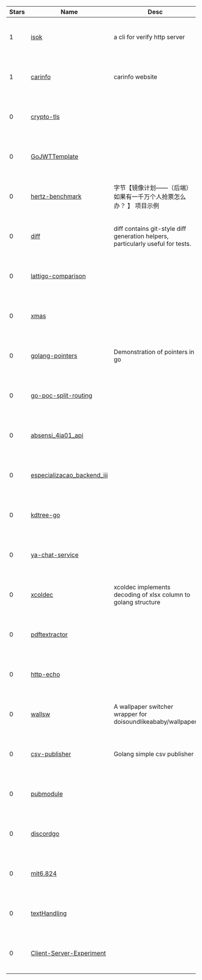 | Stars | Name | Desc | Created | 
| ----- | ------- | ------------- | ------------- |
| 1 | [isok](https://github.com/wwqdrh/isok) | a cli for verify http server | 2022-10-18 01:09:01 +0000 UTC |
| 1 | [carinfo](https://github.com/needfulsolutions/carinfo) | carinfo website | 2022-10-18 01:22:28 +0000 UTC |
| 0 | [crypto-tls](https://github.com/sat0ken/crypto-tls) |  | 2022-10-18 00:17:17 +0000 UTC |
| 0 | [GoJWTTemplate](https://github.com/Juan2418/GoJWTTemplate) |  | 2022-10-18 00:03:36 +0000 UTC |
| 0 | [hertz-benchmark](https://github.com/EduFriendChen/hertz-benchmark) | 字节【镜像计划——（后端）如果有一千万个人抢票怎么办？  】 项目示例 | 2022-10-18 01:26:33 +0000 UTC |
| 0 | [diff](https://github.com/terrastruct/diff) | diff contains git-style diff generation helpers, particularly useful for tests. | 2022-10-18 00:19:07 +0000 UTC |
| 0 | [lattigo-comparison](https://github.com/darren/lattigo-comparison) |  | 2022-10-18 01:40:07 +0000 UTC |
| 0 | [xmas](https://github.com/wobito/xmas) |  | 2022-10-18 00:32:42 +0000 UTC |
| 0 | [golang-pointers](https://github.com/anthonymilazzo/golang-pointers) | Demonstration of pointers in go | 2022-10-18 00:10:08 +0000 UTC |
| 0 | [go-poc-split-routing](https://github.com/tayalone/go-poc-split-routing) |  | 2022-10-18 00:18:43 +0000 UTC |
| 0 | [absensi_4ia01_api](https://github.com/linothomas14/absensi_4ia01_api) |  | 2022-10-18 00:04:05 +0000 UTC |
| 0 | [especializacao_backend_iii](https://github.com/helenaperdigueiro/especializacao_backend_iii) |  | 2022-10-18 00:18:04 +0000 UTC |
| 0 | [kdtree-go](https://github.com/talented-full-dev/kdtree-go) |  | 2022-10-18 01:00:49 +0000 UTC |
| 0 | [ya-chat-service](https://github.com/Yakuleuteu/ya-chat-service) |  | 2022-10-18 00:06:00 +0000 UTC |
| 0 | [xcoldec](https://github.com/minhquang4334/xcoldec) | xcoldec implements decoding of xlsx column to golang structure | 2022-10-18 00:45:21 +0000 UTC |
| 0 | [pdftextractor](https://github.com/syhv-git/pdftextractor) |  | 2022-10-18 00:56:56 +0000 UTC |
| 0 | [http-echo](https://github.com/gw2auth/http-echo) |  | 2022-10-18 00:53:11 +0000 UTC |
| 0 | [wallsw](https://github.com/FerretCode/wallsw) | A wallpaper switcher wrapper for doisoundlikeababy/wallpaper | 2022-10-18 01:00:15 +0000 UTC |
| 0 | [csv-publisher](https://github.com/juanignbrizuela/csv-publisher) | Golang simple csv publisher | 2022-10-18 01:36:44 +0000 UTC |
| 0 | [pubmodule](https://github.com/tulsa1990/pubmodule) |  | 2022-10-18 00:32:50 +0000 UTC |
| 0 | [discordgo](https://github.com/semkolol/discordgo) |  | 2022-10-18 01:03:33 +0000 UTC |
| 0 | [mit6.824](https://github.com/caffeflow/mit6.824) |  | 2022-10-18 01:32:11 +0000 UTC |
| 0 | [textHandling](https://github.com/a4lab2/textHandling) |  | 2022-10-18 00:39:30 +0000 UTC |
| 0 | [Client-Server-Experiment](https://github.com/DanB91/Client-Server-Experiment) |  | 2022-10-18 01:12:25 +0000 UTC |

